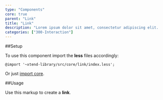 ```yaml
---
type: "Components"
core: true
parent: "Link"
title: "Link"
description: "Lorem ipsum dolor sit amet, consectetur adipiscing elit. Nunc tempus laoreet leo sit amet iaculis."
categories: ["300-Interaction"]
---
```


##Setup

To use this component import the **less** files accordingly:

```less
@import '~xtend-library/src/core/link/index.less';
```

Or just [import core](/core/setup/#@TODO).

##Usage

Use this markup to create a **link**.

<script type="text/plain" class="language-markup">
  <a href="#">
    <!-- content -->
  </a>
</script>

